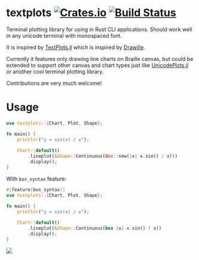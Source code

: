 # textplots [![Crates.io](https://img.shields.io/crates/v/textplots.svg)](https://crates.io/crates/textplots) [![Build Status](https://travis-ci.org/loony-bean/textplots-rs.svg?branch=master)](https://travis-ci.org/loony-bean/textplots-rs)

Terminal plotting library for using in Rust CLI applications.
Should work well in any unicode terminal with monospaced font.

It is inspired by [TextPlots.jl](https://github.com/sunetos/TextPlots.jl) which is inspired by [Drawille](https://github.com/asciimoo/drawille).

Currently it features only drawing line charts on Braille canvas, but could be extended
to support other canvas and chart types just like [UnicodePlots.jl](https://github.com/Evizero/UnicodePlots.jl)
or another cool terminal plotting library.

Contributions are very much welcome!

# Usage

```rust
use textplots::{Chart, Plot, Shape};

fn main() {
    println!("y = sin(x) / x");
    
    Chart::default()
        .lineplot(&Shape::Continuous(Box::new(|x| x.sin() / x)))
        .display();
}
```

With `box_syntax` feature:

```rust
#[feature(box_syntax)]
use textplots::{Chart, Plot, Shape};

fn main() {
    println!("y = sin(x) / x");
    
    Chart::default()
        .lineplot(&Shape::Continuous(box |x| x.sin() / x))
        .display();
}
```

<img src="https://raw.githubusercontent.com/loony-bean/textplots-rs/master/doc/demo.png">
